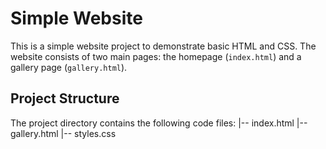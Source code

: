 # Simple Website

This is a simple website project to demonstrate basic HTML and CSS. The website consists of two main pages: the homepage (`index.html`) and a gallery page (`gallery.html`).

## Project Structure

The project directory contains the following code files:
|-- index.html
|-- gallery.html
|-- styles.css